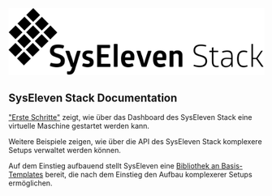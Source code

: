 ![SysEleven Logo](img/stacklogo.svg)
## SysEleven Stack Documentation

["Erste Schritte"](tutorials/01-firststeps.md) zeigt, wie über das Dashboard des SysEleven Stack eine virtuelle Maschine gestartet werden kann.

Weitere Beispiele zeigen, wie über die API des SysEleven Stack komplexere Setups verwaltet werden können. 

Auf dem Einstieg aufbauend stellt SysEleven eine [Bibliothek an Basis-Templates](https://github.com/syseleven/heattemplates-examples) bereit, die nach dem Einstieg den Aufbau komplexerer Setups ermöglichen.


